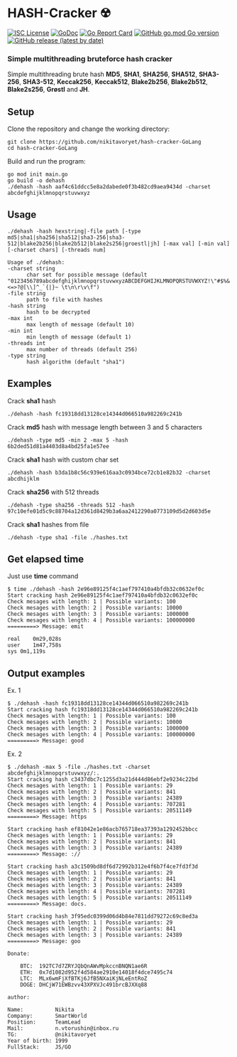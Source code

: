 # HASH-Cracker ☢
[![ISC License](http://img.shields.io/badge/license-MIT-blue.svg)](https://github.com/pedroalbanese/hash-cracker/blob/master/LICENSE) 
[![GoDoc](https://godoc.org/github.com/pedroalbanese/hash-cracker?status.png)](http://godoc.org/github.com/pedroalbanese/hash-cracker)
[![Go Report Card](https://goreportcard.com/badge/github.com/pedroalbanese/hash-cracker)](https://goreportcard.com/report/github.com/pedroalbanese/hash-cracker)
[![GitHub go.mod Go version](https://img.shields.io/github/go-mod/go-version/pedroalbanese/hash-cracker)](https://golang.org)
[![GitHub release (latest by date)](https://img.shields.io/github/v/release/pedroalbanese/hash-cracker)](https://github.com/pedroalbanese/hash-cracker/releases)
### Simple multithreading bruteforce hash cracker

Simple multithreading brute hash **MD5**, **SHA1**, **SHA256**, **SHA512**, **SHA3-256**, **SHA3-512**, **Keccak256**, **Keccak512**, **Blake2b256**, **Blake2b512**, **Blake2s256**, **Grøstl** and **JH**.

## Setup
Clone the repository and change the working directory:

    git clone https://github.com/nikitavoryet/hash-cracker-GoLang
    cd hash-cracker-GoLang
Build and run the program:

    go mod init main.go
    go build -o dehash
    ./dehash -hash aaf4c61ddcc5e8a2dabede0f3b482cd9aea9434d -charset abcdefghijklmnopqrstuvwxyz

## Usage
    ./dehash -hash hexstring|-file path [-type md5|sha1|sha256|sha512|sha3-256|sha3-512|blake2b256|blake2b512|blake2s256|groestl|jh] [-max val] [-min val] [-charset chars] [-threads num] 

    Usage of ./dehash:
    -charset string
          char set for possible message (default "0123456789abcdefghijklmnopqrstuvwxyzABCDEFGHIJKLMNOPQRSTUVWXYZ!\"#$%&'()*+,-./:;<=>?@[\\]^_`{|}~ \t\n\r\v\f")
    -file string
          path to file with hashes
    -hash string
          hash to be decrypted
    -max int
          max length of message (default 10)
    -min int
          min length of message (default 1)
    -threads int
          max number of threads (default 256)
    -type string
          hash algorithm (default "sha1")

## Examples

Crack **sha1** hash
  
    ./dehash -hash fc19318dd13128ce14344d066510a982269c241b

Crack **md5** hash with message length between 3 and 5 characters
    
    ./dehash -type md5 -min 2 -max 5 -hash 6b2ded51d81a4403d8a4bd25fa1e57ee

Crack **sha1** hash with custom char set
    
    ./dehash -hash b3da1b8c56c939e616aa3c0934bce72cb1e82b32 -charset abcdhijklm

Crack **sha256** with 512 threads
    
    ./dehash -type sha256 -threads 512 -hash 97c10efe01d5c9c88704a12d361d8429b3a6aa2412290a0773109d5d2d603d5e

Crack **sha1** hashes from file
    
    ./dehash -type sha1 -file ./hashes.txt

## Get elapsed time

Just use **time** command

    $ time ./dehash -hash 2e96e89125f4c1aef797410a4bfdb32c0632ef0c
    Start cracking hash 2e96e89125f4c1aef797410a4bfdb32c0632ef0c
    Check mesages with length: 1 | Possible variants: 100
    Check mesages with length: 2 | Possible variants: 10000
    Check mesages with length: 3 | Possible variants: 1000000
    Check mesages with length: 4 | Possible variants: 100000000
    =========> Message: emit

    real    0m29,028s
    user    1m47,758s
    sys 0m1,119s

## Output examples

Ex. 1

    $ ./dehash -hash fc19318dd13128ce14344d066510a982269c241b
    Start cracking hash fc19318dd13128ce14344d066510a982269c241b
    Check mesages with length: 1 | Possible variants: 100
    Check mesages with length: 2 | Possible variants: 10000
    Check mesages with length: 3 | Possible variants: 1000000
    Check mesages with length: 4 | Possible variants: 100000000
    =========> Message: good

Ex. 2

    $ ./dehash -max 5 -file ./hashes.txt -charset abcdefghijklmnopqrstuvwxyz/:.
    Start cracking hash c3437dbc7c1255d3a21d444d86ebf2e9234c22bd
    Check mesages with length: 1 | Possible variants: 29
    Check mesages with length: 2 | Possible variants: 841
    Check mesages with length: 3 | Possible variants: 24389
    Check mesages with length: 4 | Possible variants: 707281
    Check mesages with length: 5 | Possible variants: 20511149
    =========> Message: https

    Start cracking hash ef81042e1e86acb765718ea37393a1292452bbcc
    Check mesages with length: 1 | Possible variants: 29
    Check mesages with length: 2 | Possible variants: 841
    Check mesages with length: 3 | Possible variants: 24389
    =========> Message: ://

    Start cracking hash a3c1509bd8df6d72992b312e4f6b7f4ce7fd3f3d
    Check mesages with length: 1 | Possible variants: 29
    Check mesages with length: 2 | Possible variants: 841
    Check mesages with length: 3 | Possible variants: 24389
    Check mesages with length: 4 | Possible variants: 707281
    Check mesages with length: 5 | Possible variants: 20511149
    =========> Message: docs.

    Start cracking hash 3f95edc0399d06d4b84e7811dd79272c69c8ed3a
    Check mesages with length: 1 | Possible variants: 29
    Check mesages with length: 2 | Possible variants: 841
    Check mesages with length: 3 | Possible variants: 24389
    =========> Message: goo

```
Donate:

    BTC:  192TC7d7ZRYJQbQnAWvMpkccnBNQN1ae6R
    ETH:  0x7d1082d952f4d584ae2910e14018f4dce7495c74
    LTC:  MLx6wmFjXfBTKj6JfB5NXaiKjNLeEntRoZ
    DOGE: DHCjW71EWBzvv43XPXVJc491brcBJXXq88
```
    author: 
    
    Name:          Nikita
    Company:       SmartWorld
    Position:      TeamLead
    Mail:          n.vtorushin@inbox.ru
    TG:            @nikitavoryet
    Year of birth: 1999
    FullStack:     JS/GO

